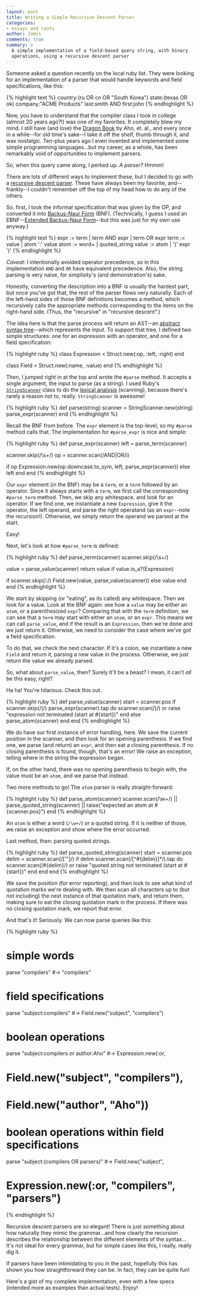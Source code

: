 ```yaml
---
layout: post
title: Writing a Simple Recursive Descent Parser
categories:
- essays and rants
author: Jamis
comments: true
summary: >
  A simple implementation of a field-based query string, with binary
  operations, using a recursive descent parser
---
```


Someone asked a question recently on the local ruby list. They were looking for an implementation of a parser that would handle keywords and field specifications, like this:

{% highlight text %}
country:(ru OR cn OR "South Korea")
state:(texas OR ok)
company:"ACME Products"
last:smith AND first:john
{% endhighlight %}

Now, you have to understand that the compiler class I took in college (almost 20 years ago?!) was one of my favorites. It completely blew my mind. I still have (and love) the [Dragon Book](http://www.amazon.com/Compilers-Principles-Techniques-Tools-2nd/dp/0321486811) by Aho, et. al., and every once in a while--for old time's sake--I take it off the shelf, thumb through it, and wax nostalgic. Ten-plus years ago I even invented and implemented some simple programming languages...but my career, as a whole, has been remarkably void of opportunities to implement parsers.

So, when this query came along, I perked up. _A parser?_ Hmmm!

There are lots of different ways to implement these, but I decided to go with a [recursive descent parser](https://en.wikipedia.org/wiki/Recursive_descent_parser). These have always been my favorite, and--frankly--I couldn't remember off the top of my head how to do any of the others.

So, first, I took the informal specification that was given by the OP, and converted it into [Backus-Naur Form](https://en.wikipedia.org/wiki/Backus%E2%80%93Naur_Form) (BNF). (Technically, I guess I used an EBNF--[Extended Backus-Naur Form](https://en.wikipedia.org/wiki/Extended_Backus%E2%80%93Naur_Form)--but this was just for my own use anyway.)

{% highlight text %}
expr := term
      | term AND expr
      | term OR expr
term := value
      | atom ':' value
atom := word+
      | quoted_string
value := atom
       | '(' expr ')'
{% endhighlight %}

*Caveat*: I intentionally avoided operator precedence, so in this implementation `AND` and `OR` have equivalent precedence. Also, the string parsing is very naive, for simplisity's (and demonstration's) sake.

Honestly, converting the description into a BNF is usually the hardest part, but once you've got that, the rest of the parser flows very naturally. Each of the left-hand sides of those BNF definitions becomes a method, which recursively calls the appropriate methods corresponding to the items on the right-hand side. (Thus, the "recursive" in "recursive descent".)

The idea here is that the parse process will return an AST--an [abstract syntax tree](https://en.wikipedia.org/wiki/Abstract_syntax_tree)--which represents the input. To support that tree, I defined two simple structures: one for an expression with an operator, and one for a field specification:

{% highlight ruby %}
class Expression < Struct.new(:op, :left, :right)
end

class Field < Struct.new(:name, :value)
end
{% endhighlight %}

Then, I jumped right in at the top and wrote the `#parse` method. It accepts a single argument, the input to parse (as a string). I used Ruby's [`StringScanner`](http://ruby-doc.org/stdlib-2.2.2/libdoc/strscan/rdoc/index.html) class to do the [lexical analysis](https://en.wikipedia.org/wiki/Lexical_analysis) (scanning), because there's rarely a reason not to, really. `StringScanner` is awesome!

{% highlight ruby %}
def parse(string)
  scanner = StringScanner.new(string)
  parse_expr(scanner)
end
{% endhighlight %}

Recall the BNF from before. The `expr` element is the top-level, so my `#parse` method calls that. The implementation for `#parse_expr` is nice and simple:

{% highlight ruby %}
def parse_expr(scanner)
  left = parse_term(scanner)

  scanner.skip(/\s+/)
  op = scanner.scan(/AND|OR/i)

  if op
    Expression.new(op.downcase.to_sym, left, parse_expr(scanner))
  else
    left
  end
end
{% endhighlight %}

Our `expr` element (in the BNF) may be a `term`, or a `term` followed by an operator. Since it always starts with a `term`, we first call the corresponding `#parse_term` method. Then, we skip any whitespace, and look for an operator. If we find one, we instantiate a new `Expression`, give it the operator, the left operand, and parse the right operatand (as an `expr`--note the recursion!). Otherwise, we simply return the operand we parsed at the start.

Easy!

Next, let's look at how `#parse_term` is defined:

{% highlight ruby %}
def parse_term(scanner)
  scanner.skip(/\s+/)

  value = parse_value(scanner)
  return value if value.is_a?(Expression)

  if scanner.skip(/:/)
    Field.new(value, parse_value(scanner))
  else
    value
  end
end
{% endhighlight %}

We start by skipping (or "eating", as its called) any whitespace. Then we look for a value. Look at the BNF again: see how a `value` may be either an `atom`, or a parenthesized `expr`? Comparing that with the `term` definition, we can see that a `term` may start with either an `atom`, or an `expr`. This means we can call `parse_value`, and if the result is an `Expression`, then we're done and we just return it. Otherwise, we need to consider the case where we've got a field specification.

To do that, we check the next character. If it's a colon, we instantiate a new `Field` and return it, parsing a new value in the process. Otherwise, we just return the value we already parsed.

So, what about `parse_value`, then? Surely it'll be a beast? I mean, it can't _all_ be this easy, right?

Ha ha! You're hilarious. Check this out.

{% highlight ruby %}
def parse_value(scanner)
  start = scanner.pos
  if scanner.skip(/\(/)
    parse_expr(scanner).tap do
      scanner.scan(/\)/) or
        raise "expression not terminated (start at #{start})"
    end
  else
    parse_atom(scanner)
  end
end
{% endhighlight %}

We do have our first instance of error handling, here. We save the current position in the scanner, and then look for an opening parenthesis. If we find one, we parse (and return) an `expr`, and then eat a closing parenthesis. If no closing parenthesis is found, though, that's an error! We raise an exception, telling where in the string the expression began.

If, on the other hand, there was no opening parenthesis to begin with, the value must be an `atom`, and we parse that instead.

Two more methods to go! The `atom` parser is really straight-forward:

{% highlight ruby %}
def parse_atom(scanner)
  scanner.scan(/\w+/) ||
    parse_quoted_string(scanner) ||
    raise("expected an atom at #{scanner.pos}")
end
{% endhighlight %}

An `atom` is either a word (`/\w+/`) or a quoted string. If it is neither of those, we raise an exception and show where the error occurred.

Last method, then: parsing quoted strings.

{% highlight ruby %}
def parse_quoted_string(scanner)
  start = scanner.pos
  delim = scanner.scan(/['"]/)
  if delim
    scanner.scan(/[^#{delim}]*/).tap do
      scanner.scan(/#{delim}/) or
        raise "quoted string not terminated (start at #{start})"
    end
  end
end
{% endhighlight %}

We save the position (for error reporting), and then look to see what kind of quotation marks we're dealing with. We then scan all characters up to (but not including) the next instance of that quotation mark, and return them, making sure to eat the closing quotation mark in the process. If there was no closing quotation mark, we report that error.

And that's it! Seriously. We can now parse queries like this:

{% highlight ruby %}
# simple words
parse "compilers"
#-> "compilers"

# field specifications
parse "subject:compilers"
#-> Field.new("subject", "compilers")

# boolean operations
parse "subject:compilers or author:Aho"
#-> Expression.new(:or,
#      Field.new("subject", "compilers"),
#      Field.new("author", "Aho"))

# boolean operations within field specifications
parse "subject:(compilers OR parsers)"
#-> Field.new("subject",
#      Expression.new(:or, "compilers", "parsers")
{% endhighlight %}

Recursive descent parsers are so elegant! There is just something about how naturally they mimic the grammar...and how clearly the recursion describes the relationship between the different elements of the syntax... It's not ideal for every grammar, but for simple cases like this, I really, really dig it.

If parsers have been intimidating to you in the past, hopefully this has shown you how straightforward they can be. In fact, they can be quite fun!

Here's a gist of my complete implementation, even with a few specs (intended more as examples than actual tests). Enjoy!

<script src="https://gist.github.com/jamis/a34659d072e96bc9d940.js"></script>
